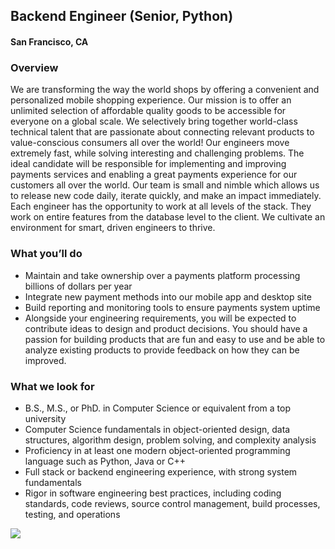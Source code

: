 ## Backend Engineer (Senior, Python)
#### San Francisco, CA

### Overview
We are transforming the way the world shops by offering a convenient and personalized mobile shopping experience. Our mission is to offer an unlimited selection of affordable quality goods to be accessible for everyone on a global scale. We selectively bring together world-class technical talent that are passionate about connecting relevant products to value-conscious consumers all over the world!
Our engineers move extremely fast, while solving interesting and challenging problems. The ideal candidate will be responsible for implementing and improving payments services and enabling a great payments experience for our customers all over the world. Our team is small and nimble which allows us to release new code daily, iterate quickly, and make an impact immediately. Each engineer has the opportunity to work at all levels of the stack. They work on entire features from the database level to the client. We cultivate an environment for smart, driven engineers to thrive.

### What you’ll do
+	Maintain and take ownership over a payments platform processing billions of dollars per year
+	Integrate new payment methods into our mobile app and desktop site
+	Build reporting and monitoring tools to ensure payments system uptime
+	Alongside your engineering requirements, you will be expected to contribute ideas to design and product decisions. You should have a passion for building products that are fun and easy to use and be able to analyze existing products to provide feedback on how they can be improved.

### What we look for
+	B.S., M.S., or PhD. in Computer Science or equivalent from a top university
+	Computer Science fundamentals in object-oriented design, data structures, algorithm design, problem solving, and complexity analysis
+	Proficiency in at least one modern object-oriented programming language such as Python, Java or C++
+	Full stack or backend engineering experience, with strong system fundamentals
+	Rigor in software engineering best practices, including coding standards, code reviews, source control management, build processes, testing, and operations


[<img src='https://dabuttonfactory.com/button.png?t=Learn+More&f=Calibri-Bold&ts=24&tc=fff&hp=20&vp=8&c=5&bgt=unicolored&bgc=29aafe'>](https://letsrockit.co/job/v2lzaa-backend-engineer-senior-python)
